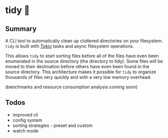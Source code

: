 # tidy 🧹

## Summary

A CLI tool to automatically clean up cluttered directories on your filesystem.
`tidy` is built with [Tokio](https://tokio.rs) tasks and async filesystem operations.

This allows `tidy` to start sorting files before all of the files have even been enumerated in the source directory (the directory to tidy). Some files will be moved to their destination before others have even been found in the source directory. This architecture makes it possible for `tidy` to organize thousands of files very quickly and with a very low memory overhead.

(benchmarks and resource consumption analysis coming soon)

## Todos

- improved cli
- config system
- sorting strategies - preset and custom
- watch mode
